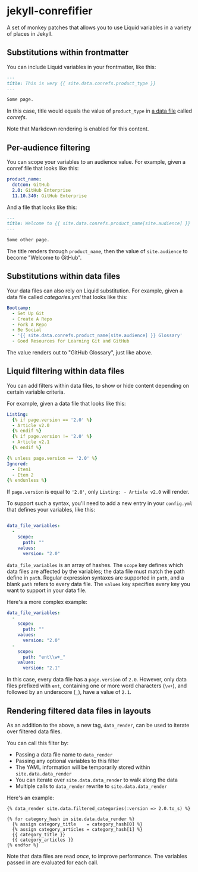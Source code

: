 # jekyll-conrefifier

A set of monkey patches that allows you to use Liquid variables in a variety of places in Jekyll.

## Substitutions within frontmatter

You can include Liquid variables in your frontmatter, like this:

``` markdown
---
title: This is very {{ site.data.conrefs.product_type }}
---

Some page.
```

In this case, title would equals the value of `product_type` in [a data file](http://jekyllrb.com/docs/datafiles/) called *conrefs*.

Note that Markdown rendering is enabled for this content.

## Per-audience filtering

You can scope your variables to an audience value. For example, given a conref file that looks like this:

``` yaml
product_name:
  dotcom: GitHub
  2.0: GitHub Enterprise
  11.10.340: GitHub Enterprise
```

And a file that looks like this:

``` markdown
---
title: Welcome to {{ site.data.conrefs.product_name[site.audience] }}
---

Some other page.
```

The title renders through `product_name`, then the value of `site.audience` to become "Welcome to GitHub".

## Substitutions within data files

Your data files can also rely on Liquid substitution. For example, given a data file called *categories.yml* that looks like this:

``` yaml
Bootcamp:
  - Set Up Git
  - Create A Repo
  - Fork A Repo
  - Be Social
  - '{{ site.data.conrefs.product_name[site.audience] }} Glossary'
  - Good Resources for Learning Git and GitHub
```

The value renders out to "GitHub Glossary", just like above.

## Liquid filtering within data files

You can add filters within data files, to show or hide content depending on certain variable criteria.

For example, given a data file that looks like this:

``` yaml
Listing:
  {% if page.version == '2.0' %}
  - Article v2.0
  {% endif %}
  {% if page.version != '2.0' %}
  - Article v2.1
  {% endif %}

{% unless page.version == '2.0' %}
Ignored:
  - Item1
  - Item 2
{% endunless %}
```

If `page.version` is equal to `'2.0'`, only `Listing: - Artivle v2.0` will render.

To support such a syntax, you'll need to add a new entry in your `config.yml` that defines your variables, like this:

``` yaml

data_file_variables:
  -
    scope:
      path: ""
    values:
      version: "2.0"

```

`data_file_variables` is an array of hashes. The `scope` key defines which data files are affected by the variables; the data file must match the path define in `path`. Regular expression syntaxes are supported in `path`, and a blank `path` refers to every data file. The `values` key specifies every key you want to support in your data file.

Here's a more complex example:

``` yaml
data_file_variables:
  -
    scope:
      path: ""
    values:
      version: "2.0"
  -
    scope:
      path: "ent\\w+_"
    values:
      version: "2.1"

```

In this case, every data file has a `page.version` of `2.0`. However, only data files prefixed with `ent`, containing one or more word characters (`\w+`), and followed by an underscore (`_`), have a value of `2.1`.

## Rendering filtered data files in layouts

As an addition to the above, a new tag, `data_render`, can be used to iterate over filtered data files.

You can call this filter by:

* Passing a data file name to `data_render`
* Passing any optional variables to this filter
* The YAML information will be temporarily stored within `site.data.data_render`
* You can iterate over `site.data.data_render` to walk along the data
* Multiple calls to `data_render` rewrite to `site.data.data_render`

Here's an example:

``` liquid
{% data_render site.data.filtered_categories(:version => 2.0.to_s) %}

{% for category_hash in site.data.data_render %}
  {% assign category_title    = category_hash[0] %}
  {% assign category_articles = category_hash[1] %}
  {{ category_title }}
  {{ category_articles }}
{% endfor %}
```

Note that data files are read *once*, to improve performance. The variables passed in are evaluated for each call.
